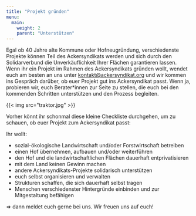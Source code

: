 ```yaml
---
title: "Projekt gründen"
menu:
  main:
    weight: 2
    parent: "Unterstützen"
---
```


Egal ob 40 Jahre alte Kommune oder Hofneugründung, verschiedenste Projekte können Teil des Ackersyndikats werden und sich durch den Solidarverbund die Unverkäuflichkeit Ihrer Flächen garantieren lassen.
Wenn ihr ein Projekt im Rahmen des Ackersyndikats gründen wollt, wendet euch am besten an uns unter kontakt@ackersyndikat.org und wir kommen ins Gespräch darüber, ob euer Projekt gut ins Ackersyndikat passt. Wenn ja, probieren wir, euch Berater\*innen zur Seite zu stellen, die euch bei den kommenden Schritten unterstützen und den Prozess begleiten.

{{< img src="traktor.jpg" >}}

Vorher könnt ihr schonmal diese kleine Checkliste durchgehen, um zu schauen, ob euer Projekt zum Ackersyndikat passt:

Ihr wollt:

- sozial-ökologische Landwirtschaft und/oder Forstwirtschaft betreiben
- einen Hof übernehmen, aufbauen und/oder weiterführen
- den Hof und die landwirtschaftlichen Flächen dauerhaft entprivatisieren
- mit dem Land keinen Gewinn machen
- andere Ackersyndikats-Projekte solidarisch unterstützen
- euch selbst organisieren und verwalten
- Strukturen schaffen, die sich dauerhaft selbst tragen
- Menschen verschiedenster Hintergründe einbinden und zur Mitgestaltung befähigen

⇒ dann meldet euch gerne bei uns. Wir freuen uns auf euch!
